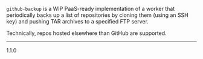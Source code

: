 `github-backup` is a WIP PaaS-ready implementation of a worker that periodically
backs up a list of repositories by cloning them (using an SSH key) and pushing
TAR archives to a specified FTP server.

Technically, repos hosted elsewhere than GitHub are supported.

---
1.1.0
